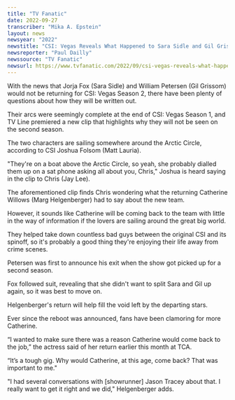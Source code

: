 ```yaml
---
title: "TV Fanatic"
date: 2022-09-27
transcriber: "Mika A. Epstein"
layout: news
newsyear: "2022"
newstitle: "CSI: Vegas Reveals What Happened to Sara Sidle and Gil Grissom"
newsreporter: "Paul Dailly"
newssource: "TV Fanatic"
newsurl: https://www.tvfanatic.com/2022/09/csi-vegas-reveals-what-happened-to-sara-sidle-and-gil-grissom/
---
```


With the news that Jorja Fox (Sara Sidle) and William Petersen (Gil Grissom) would not be returning for CSI: Vegas Season 2, there have been plenty of questions about how they will be written out.

Their arcs were seemingly complete at the end of CSI: Vegas Season 1, and TV Line premiered a new clip that highlights why they will not be seen on the second season.

The two characters are sailing somewhere around the Arctic Circle, according to CSI Joshua Folsom (Matt Lauria).

"They're on a boat above the Arctic Circle, so yeah, she probably dialled them up on a sat phone asking all about you, Chris," Joshua is heard saying in the clip to Chris (Jay Lee).

The aforementioned clip finds Chris wondering what the returning Catherine Willows (Marg Helgenberger) had to say about the new team.

However, it sounds like Catherine will be coming back to the team with little in the way of information if the lovers are sailing around the great big world.

They helped take down countless bad guys between the original CSI and its spinoff, so it's probably a good thing they're enjoying their life away from crime scenes.

Petersen was first to announce his exit when the show got picked up for a second season.

Fox followed suit, revealing that she didn't want to split Sara and Gil up again, so it was best to move on.

Helgenberger's return will help fill the void left by the departing stars.

Ever since the reboot was announced, fans have been clamoring for more Catherine.

“I wanted to make sure there was a reason Catherine would come back to the job,” the actress said of her return earlier this month at TCA.

“It’s a tough gig. Why would Catherine, at this age, come back? That was important to me."

"I had several conversations with [showrunner] Jason Tracey about that. I really want to get it right and we did," Helgenberger adds.

